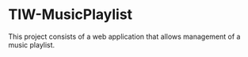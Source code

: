 # TIW-MusicPlaylist
This project consists of a web application that allows management of a music playlist.
